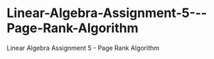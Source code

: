 # Linear-Algebra-Assignment-5---Page-Rank-Algorithm
Linear Algebra Assignment 5 - Page Rank Algorithm
